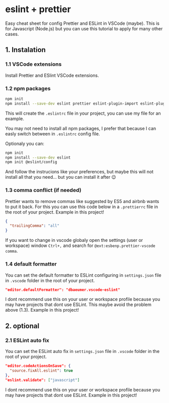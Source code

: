 # eslint + prettier

Easy cheat sheet for config Prettier and ESLint in VSCode (maybe).
This is for Javascript (Node.js) but you can use this tutorial to apply for many other cases.

## 1. Instalation

### 1.1 VSCode extensions

Install Prettier and ESlint VSCode extensions.

### 1.2 npm packages

```bash
npm init
npm install --save-dev eslint prettier eslint-plugin-import eslint-plugin-prettier eslint-plugin-node eslint-config-airbnb eslint-config-airbnb-base eslint-config-prettier
```

This will create the `.eslintrc` file in your project, you can use my file for an example.

You may not need to install all npm packages, I prefer that because I can easly switch between in `.eslintrc` config file.

Optionaly you can:

```bash
npm init
npm install --save-dev eslint
npm init @eslint/config
```

And follow the instrucions like your preferences, but maybe this will not install all that you need... but you can install it after 😉

### 1.3 comma conflict (if needed)

Prettier wants to remove commas like suggested by ES5 and airbnb wants to put it back. For this you can use this code below in a `.prettierrc` file in the root of your project. Example in this project!

```json
{
  "trailingComma": "all"
}
```

If you want to change in vscode globaly open the settings (user or workspace) window `Ctrl+,` and search for `@ext:esbenp.prettier-vscode comma`.

### 1.4 default formatter

You can set the default formatter to ESLint configuring in `settings.json` file in `.vscode` folder in the root of your project.

```json
"editor.defaultFormatter": "dbaeumer.vscode-eslint"
```

I dont recommend use this on your user or workspace profile because you may have projects that dont use ESLint.
This maybe avoid the problem above (1.3). Example in this project!

## 2. optional

### 2.1 ESLint auto fix

You can set the ESLint auto fix in `settings.json` file in `.vscode` folder in the root of your project.

```json
"editor.codeActionsOnSave": {
  "source.fixAll.eslint": true
},
"eslint.validate": ["javascript"]
```

I dont recommend use this on your user or workspace profile because you may have projects that dont use ESLint. Example in this project!
